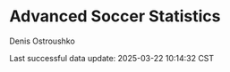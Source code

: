 # Advanced Soccer Statistics
Denis Ostroushko

<!-- gfm -->

Last successful data update: 2025-03-22 10:14:32 CST
